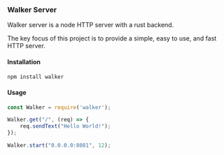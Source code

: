 ### Walker Server

Walker server is a node HTTP server with a rust backend.

The key focus of this project is to provide a simple, easy to use, and fast HTTP server.

#### Installation

```bash
npm install walker
```

#### Usage

```javascript
const Walker = require('walker');

Walker.get("/", (req) => {
    req.sendText("Hello World!");
});

Walker.start("0.0.0.0:8081", 12);
```

